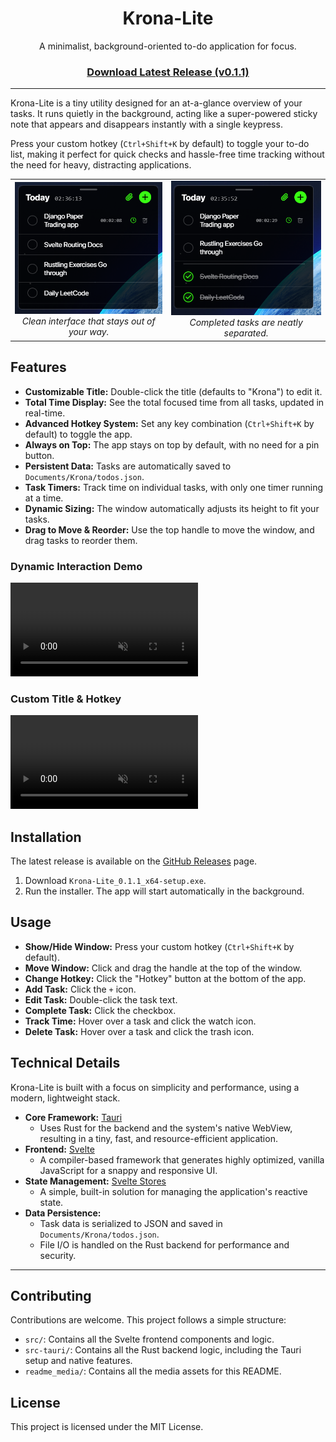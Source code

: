 <div align="center">

# Krona-Lite

A minimalist, background-oriented to-do application for focus.

<h3>

[Download Latest Release (v0.1.1)](https://github.com/zendrixate/krona-lite/releases)

</h3>

</div>

---

Krona-Lite is a tiny utility designed for an at-a-glance overview of your tasks. It runs quietly in the background, acting like a super-powered sticky note that appears and disappears instantly with a single keypress.

Press your custom hotkey (`Ctrl+Shift+K` by default) to toggle your to-do list, making it perfect for quick checks and hassle-free time tracking without the need for heavy, distracting applications.

<table>
  <tr>
    <td align="center">
      <img src="readme_media/image1.png" alt="Krona-Lite UI" width="300"/>
      <br>
      <em>Clean interface that stays out of your way.</em>
    </td>
    <td align="center">
      <img src="readme_media/image2.png" alt="Krona-Lite with completed tasks" width="300"/>
      <br>
      <em>Completed tasks are neatly separated.</em>
    </td>
  </tr>
</table>

## Features

-   **Customizable Title:** Double-click the title (defaults to "Krona") to edit it.
-   **Total Time Display:** See the total focused time from all tasks, updated in real-time.
-   **Advanced Hotkey System:** Set any key combination (`Ctrl+Shift+K` by default) to toggle the app.
-   **Always on Top:** The app stays on top by default, with no need for a pin button.
-   **Persistent Data:** Tasks are automatically saved to `Documents/Krona/todos.json`.
-   **Task Timers:** Track time on individual tasks, with only one timer running at a time.
-   **Dynamic Sizing:** The window automatically adjusts its height to fit your tasks.
-   **Drag to Move & Reorder:** Use the top handle to move the window, and drag tasks to reorder them.

### Dynamic Interaction Demo
<video src="https://github.com/user-attachments/assets/896bd87a-b500-4264-aaa7-d9210a59ac3f" autoplay loop muted playsinline title="Drag and drop, focus, and resizing demo"></video>

### Custom Title & Hotkey
<video src="https://github.com/user-attachments/assets/f9fd3cce-b755-4d12-a4e1-096b83891cc7" autoplay loop muted playsinline></video>

## Installation

The latest release is available on the [GitHub Releases](https://github.com/zendrixate/krona-lite/releases) page.

1.  Download `Krona-Lite_0.1.1_x64-setup.exe`.
2.  Run the installer. The app will start automatically in the background.

## Usage

-   **Show/Hide Window:** Press your custom hotkey (`Ctrl+Shift+K` by default).
-   **Move Window:** Click and drag the handle at the top of the window.
-   **Change Hotkey:** Click the "Hotkey" button at the bottom of the app.
-   **Add Task:** Click the `+` icon.
-   **Edit Task:** Double-click the task text.
-   **Complete Task:** Click the checkbox.
-   **Track Time:** Hover over a task and click the watch icon.
-   **Delete Task:** Hover over a task and click the trash icon.

## Technical Details

Krona-Lite is built with a focus on simplicity and performance, using a modern, lightweight stack.

*   **Core Framework:** [Tauri](https://tauri.app/)
    -   Uses Rust for the backend and the system's native WebView, resulting in a tiny, fast, and resource-efficient application.
*   **Frontend:** [Svelte](https://svelte.dev/)
    -   A compiler-based framework that generates highly optimized, vanilla JavaScript for a snappy and responsive UI.
*   **State Management:** [Svelte Stores](https://svelte.dev/tutorial/stores)
    -   A simple, built-in solution for managing the application's reactive state.
*   **Data Persistence:**
    -   Task data is serialized to JSON and saved in `Documents/Krona/todos.json`.
    -   File I/O is handled on the Rust backend for performance and security.

---

## Contributing

Contributions are welcome. This project follows a simple structure:

-   `src/`: Contains all the Svelte frontend components and logic.
-   `src-tauri/`: Contains all the Rust backend logic, including the Tauri setup and native features.
-   `readme_media/`: Contains all the media assets for this README.

## License

This project is licensed under the MIT License.
